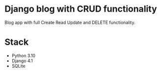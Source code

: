 # Django blog with CRUD functionality

Blog app with full Create Read Update and DELETE functionality.


Stack
=
- Python 3.10
- Django 4.1
- SQLite